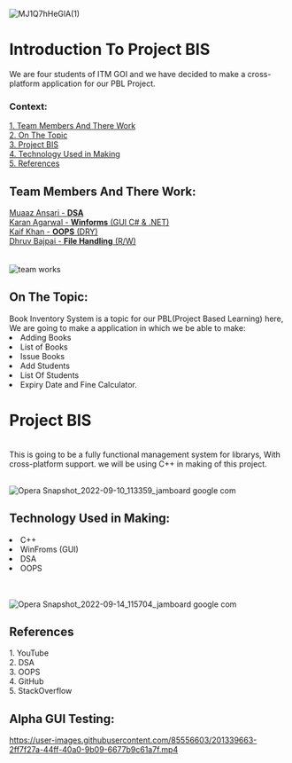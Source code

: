 ![MJ1Q7hHeGlA(1)](https://user-images.githubusercontent.com/85556603/202894846-e65a3114-0b17-432d-8879-2c7f86b6645d.png)


# Introduction To Project BIS
We are four students of ITM GOI and we have decided to make a cross-platform application for our PBL Project.

<h3>Context:</h3> 
<a href="#team-members-and-there-work">1. Team Members And There Work</a><br>
<a href="#on-the-topic">2. On The Topic</a><br>
<a href="#project-bis">3. Project BIS</a><br>
<a href="#technology-used-in-making">4. Technology Used in Making</a><br>
<a href="#references">5. References</a><br>

<h2>Team Members And There Work:</h2>
<a href="https://github.com/muaaz123456789">Muaaz Ansari - <b>DSA</b></a><br>
<a href="https://github.com/KKA-0">Karan Agarwal - <b>Winforms</b> (GUI C# & .NET)</a><br>
<a href="https://github.com/kaifkhan1234">Kaif Khan - <b>OOPS</b> (DRY)</a><br>
<a href="https://github.com/Dhruvbajpaii">Dhruv Bajpai - <b>File Handling</b> (R/W)</a><br><br><br>
<img src="https://blogger.googleusercontent.com/img/b/R29vZ2xl/AVvXsEhAW_ok4Dv3unhrc4zyMlRFshp5GupHyQeNsMnukn0Edj12HicY4kFLy37lyJU32RpaD1hY2Kmdx8d-1wTgGy5XPdfmfeNK-m08T7mRZDtfnCPSaCS5yP_Wb1elE3q2HTE5a6HqVsVFB9xDb_0a5KXaVO-Bz1BwKJAC4VJT4ExAg26qrNJodWew_Fs3/s1422/Project-BIS%20(PBL)%203.png" alt="team works">
<h2>On The Topic:</h2>
Book Inventory System is a topic for our PBL(Project Based Learning) here, We are going to make a application in which we be able to make:
<li>Adding Books</li>
<li>List of Books</li>
<li>Issue Books</li>
<li>Add Students</li>
<li>List Of Students</li>
<li>Expiry Date and Fine Calculator.</li>

<h1>Project BIS</h1><br>
This is going to be a fully functional management system for librarys, With cross-platform support.
we will be using C++ in making of this project.<br><br>

![Opera Snapshot_2022-09-10_113359_jamboard google com](https://user-images.githubusercontent.com/85556603/189471633-4dfdd463-5f86-4960-ba61-3268a3569647.png)

<h2>Technology Used in Making:</h2>
<li>C++
</li>
<li>WinFroms (GUI)
</li>
<li>DSA
</li>
<li>OOPS
</li><br><br>

![Opera Snapshot_2022-09-14_115704_jamboard google com](https://user-images.githubusercontent.com/85556603/190076367-db836a95-aae5-4270-b4f2-505612738ecb.png)


<h2>References</h2>
1. YouTube<br>
2. DSA<br>
3. OOPS<br>
4. GitHub<br>
5. StackOverflow<br>

<h2>Alpha GUI Testing:</h2>

https://user-images.githubusercontent.com/85556603/201339663-2ff7f27a-44ff-40a0-9b09-6677b9c61a7f.mp4


